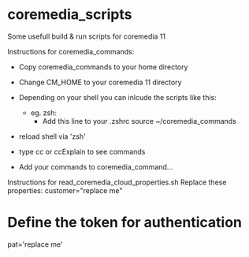 # coremedia_scripts
Some usefull build &amp; run scripts for coremedia 11

Instructions for coremedia_commands:
- Copy coremedia_commands to your home directory
- Change CM_HOME to your coremedia 11 directory
- Depending on your shell you can inlcude the scripts like this:
  - eg. zsh:
    - Add this line to your .zshrc 
      source ~/coremedia_commands
- reload shell via 'zsh'
- type cc or ccExplain to see commands

- Add your commands to coremedia_command...    
   
Instructions for read_coremedia_cloud_properties.sh
  Replace these properties:
  customer="replace me"
  # Define the token for authentication
  pat='replace me'
